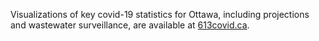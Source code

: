 Visualizations of key covid-19 statistics for Ottawa, including projections and wastewater surveillance, are available at [613covid.ca](https://613covid.ca/).

